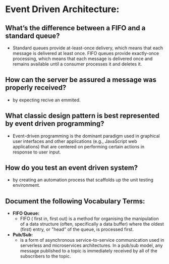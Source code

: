# Event Driven Architecture:


 ## What’s the difference between a FIFO and a standard queue?
   - Standard queues provide at-least-once delivery, which means that each message is delivered at least once. FIFO queues provide exactly-once processing, which means that each message is delivered once and remains available until a consumer processes it and deletes it.
## How can the server be assured a message was properly received?
   - by expecting recive an emmited.
## What classic design pattern is best represented by event driven programming?
  - Event-driven programming is the dominant paradigm used in graphical user interfaces and other applications (e.g., JavaScript web applications) that are centered on performing certain actions in response to user input.
## How do you test an event driven system?
  - by creating an automation process that scaffolds up the unit testing environment.
 
 
 
 ## Document the following Vocabulary Terms:
 - **FIFO Queue:**
   - FIFO ( first in, first out) is a method for organising the manipulation of a data structure (often, specifically a data buffer) where the oldest (first) entry, or "head" of the queue, is processed first.
 - **Pub/Sub:**
   - is a form of asynchronous service-to-service communication used in serverless and microservices architectures. In a pub/sub model, any message published to a topic is immediately received by all of the subscribers to the topic. 


